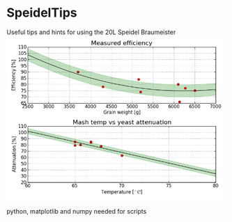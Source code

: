SpeidelTips
===========

Useful tips and hints for using the 20L Speidel Braumeister
![ScreenShot](all.png)

python, matplotlib and numpy needed for scripts
